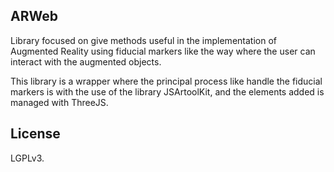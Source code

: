 ## ARWeb

Library focused on give methods useful in the implementation of Augmented Reality using fiducial markers like the way where the user can interact with the augmented objects. 

This library is a wrapper where the principal process like handle the fiducial markers is with the use of the library JSArtoolKit, and the elements added is managed with ThreeJS.

## License

LGPLv3.
